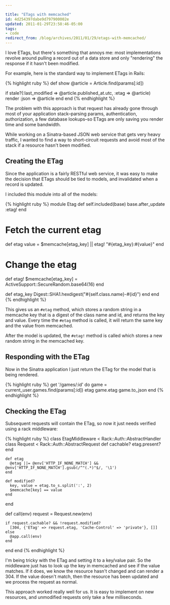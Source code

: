 ```yaml
---

title: "ETags with memcached"
id: 4d254397dabe9d797900002e
updated: 2011-01-29T23:58:46-05:00
tags:
- code
redirect_from: /blog/archives/2011/01/29/etags-with-memcached/
---
```


I love ETags, but there's something that annoys me: most implementations revolve around pulling a record out of a data store and only "rendering" the response if it hasn't been modified.

For example, here is the standard way to implement ETags in Rails:

{% highlight ruby %}
def show
  @article = Article.find(params[:id])

  if stale?(:last_modified => @article.published_at.utc, :etag => @article)
    render :json => @article
  end
end
{% endhighlight %}

The problem with this approach is that request has already gone through most of your application stack–parsing params, authentication, authorization, a few database lookups–so ETags are only saving you render time and some bandwidth.

While working on a Sinatra-based JSON web service that gets very heavy traffic, I wanted to find a way to short-circuit requests and avoid most of the stack if a resource hasn't been modified.

Creating the ETag
-----------------

Since the application is a fairly RESTful web service, it was easy to make the decision that ETags should be tied to models, and invalidated when a record is updated.

I included this module into all of the models:

{% highlight ruby %}
module Etag
  def self.included(base)
    base.after_update :etag!
  end

  # Fetch the current etag
  def etag
    value = $memcache[etag_key] || etag!
    "#{etag_key}:#{value}"
  end

  # Change the etag
  def etag!
    $memcache[etag_key] = ActiveSupport::SecureRandom.base64(16)
  end

  def etag_key
    Digest::SHA1.hexdigest("#{self.class.name}-#{id}")
  end
end
{% endhighlight %}

This gives us an `#etag` method, which stores a random string in a memcache key that is a digest of the class name and id, and returns the key and value. Every time the `#etag` method is called, it will return the same key and the value from memcached.

After the model is updated, the `#etag!` method is called which stores a new random string in the memcached key.

Responding with the ETag
------------------------

Now in the Sinatra application I just return the ETag for the model that is being rendered.

{% highlight ruby %}
get '/games/:id' do
  game = current_user.games.find(params[:id])
  etag game.etag
  game.to_json
end
{% endhighlight %}

Checking the ETag
-----------------

Subsequent requests will contain the ETag, so now it just needs verified using a rack middleware:

{% highlight ruby %}
class EtagMiddleware < Rack::Auth::AbstractHandler
  class Request < Rack::Auth::AbstractRequest
    def cachable?
      etag.present?
    end

    def etag
      @etag ||= @env['HTTP_IF_NONE_MATCH'] && @env['HTTP_IF_NONE_MATCH'].gsub(/^"(.*)"$/, '\1')
    end

    def modified?
      key, value = etag.to_s.split(':', 2)
      $memcache[key] == value
    end
  end

  def call(env)
    request = Request.new(env)

    if request.cachable? && !request.modified?
      [304, {'ETag' => request.etag, 'Cache-Control' => 'private'}, []]
    else
      @app.call(env)
    end
  end
end
{% endhighlight %}

I'm being tricky with the ETag and setting it to a key/value pair. So the middleware just has to look up the key in memcached and see if the value matches. If it does, we know the resource hasn't changed and can render a 304. If the value doesn't match, then the resource has been updated and we process the request as normal.

This approach worked really well for us. It is easy to implement on new resources, and unmodified requests only take a few milliseconds.
